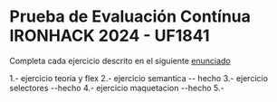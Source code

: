 # Prueba de Evaluación Contínua IRONHACK 2024 - UF1841

Completa cada ejercicio descrito en el siguiente [enunciado](https://docs.google.com/document/d/12UfeWPDnVe0oII9wWECHcUsOEq3-YIl7IVhBY92ggkM/edit?usp=sharing)



1.- ejercicio teoria y flex 
2.- ejercicio semantica  -- hecho
3.- ejercicio selectores --hecho
4.- ejercicio maquetacion --hecho
5.- 
